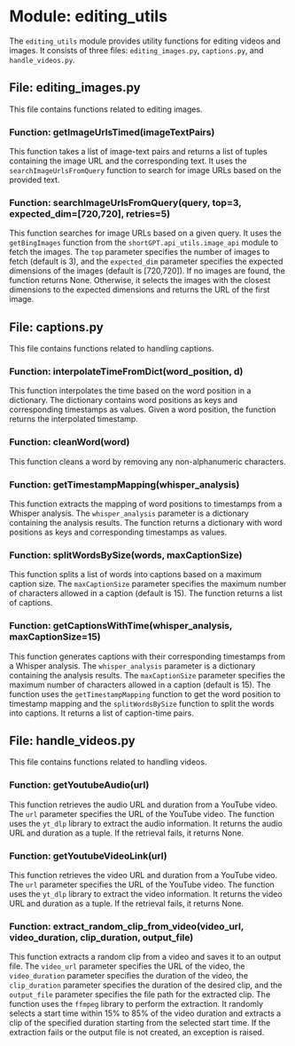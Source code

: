 # Module: editing_utils

The `editing_utils` module provides utility functions for editing videos and images. It consists of three files: `editing_images.py`, `captions.py`, and `handle_videos.py`.

## File: editing_images.py

This file contains functions related to editing images.

### Function: getImageUrlsTimed(imageTextPairs)

This function takes a list of image-text pairs and returns a list of tuples containing the image URL and the corresponding text. It uses the `searchImageUrlsFromQuery` function to search for image URLs based on the provided text.

### Function: searchImageUrlsFromQuery(query, top=3, expected_dim=[720,720], retries=5)

This function searches for image URLs based on a given query. It uses the `getBingImages` function from the `shortGPT.api_utils.image_api` module to fetch the images. The `top` parameter specifies the number of images to fetch (default is 3), and the `expected_dim` parameter specifies the expected dimensions of the images (default is [720,720]). If no images are found, the function returns None. Otherwise, it selects the images with the closest dimensions to the expected dimensions and returns the URL of the first image.

## File: captions.py

This file contains functions related to handling captions.

### Function: interpolateTimeFromDict(word_position, d)

This function interpolates the time based on the word position in a dictionary. The dictionary contains word positions as keys and corresponding timestamps as values. Given a word position, the function returns the interpolated timestamp.

### Function: cleanWord(word)

This function cleans a word by removing any non-alphanumeric characters.

### Function: getTimestampMapping(whisper_analysis)

This function extracts the mapping of word positions to timestamps from a Whisper analysis. The `whisper_analysis` parameter is a dictionary containing the analysis results. The function returns a dictionary with word positions as keys and corresponding timestamps as values.

### Function: splitWordsBySize(words, maxCaptionSize)

This function splits a list of words into captions based on a maximum caption size. The `maxCaptionSize` parameter specifies the maximum number of characters allowed in a caption (default is 15). The function returns a list of captions.

### Function: getCaptionsWithTime(whisper_analysis, maxCaptionSize=15)

This function generates captions with their corresponding timestamps from a Whisper analysis. The `whisper_analysis` parameter is a dictionary containing the analysis results. The `maxCaptionSize` parameter specifies the maximum number of characters allowed in a caption (default is 15). The function uses the `getTimestampMapping` function to get the word position to timestamp mapping and the `splitWordsBySize` function to split the words into captions. It returns a list of caption-time pairs.

## File: handle_videos.py

This file contains functions related to handling videos.

### Function: getYoutubeAudio(url)

This function retrieves the audio URL and duration from a YouTube video. The `url` parameter specifies the URL of the YouTube video. The function uses the `yt_dlp` library to extract the audio information. It returns the audio URL and duration as a tuple. If the retrieval fails, it returns None.

### Function: getYoutubeVideoLink(url)

This function retrieves the video URL and duration from a YouTube video. The `url` parameter specifies the URL of the YouTube video. The function uses the `yt_dlp` library to extract the video information. It returns the video URL and duration as a tuple. If the retrieval fails, it returns None.

### Function: extract_random_clip_from_video(video_url, video_duration, clip_duration, output_file)

This function extracts a random clip from a video and saves it to an output file. The `video_url` parameter specifies the URL of the video, the `video_duration` parameter specifies the duration of the video, the `clip_duration` parameter specifies the duration of the desired clip, and the `output_file` parameter specifies the file path for the extracted clip. The function uses the `ffmpeg` library to perform the extraction. It randomly selects a start time within 15% to 85% of the video duration and extracts a clip of the specified duration starting from the selected start time. If the extraction fails or the output file is not created, an exception is raised.